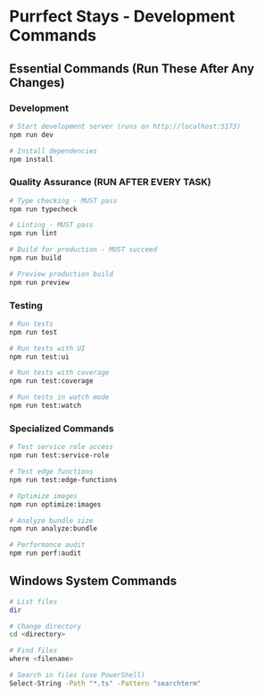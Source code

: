 # Purrfect Stays - Development Commands

## Essential Commands (Run These After Any Changes)

### Development
```bash
# Start development server (runs on http://localhost:5173)
npm run dev

# Install dependencies
npm install
```

### Quality Assurance (RUN AFTER EVERY TASK)
```bash
# Type checking - MUST pass
npm run typecheck

# Linting - MUST pass
npm run lint

# Build for production - MUST succeed
npm run build

# Preview production build
npm run preview
```

### Testing
```bash
# Run tests
npm run test

# Run tests with UI
npm run test:ui

# Run tests with coverage
npm run test:coverage

# Run tests in watch mode
npm run test:watch
```

### Specialized Commands
```bash
# Test service role access
npm run test:service-role

# Test edge functions
npm run test:edge-functions

# Optimize images
npm run optimize:images

# Analyze bundle size
npm run analyze:bundle

# Performance audit
npm run perf:audit
```

## Windows System Commands
```bash
# List files
dir

# Change directory
cd <directory>

# Find files
where <filename>

# Search in files (use PowerShell)
Select-String -Path "*.ts" -Pattern "searchterm"
```